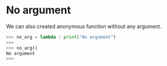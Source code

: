 # No argument

We can also created anonymous function without any argument.

```py
>>> no_arg = lambda : print("No argument")
>>> 
>>> no_arg()
No argument
>>> 
```